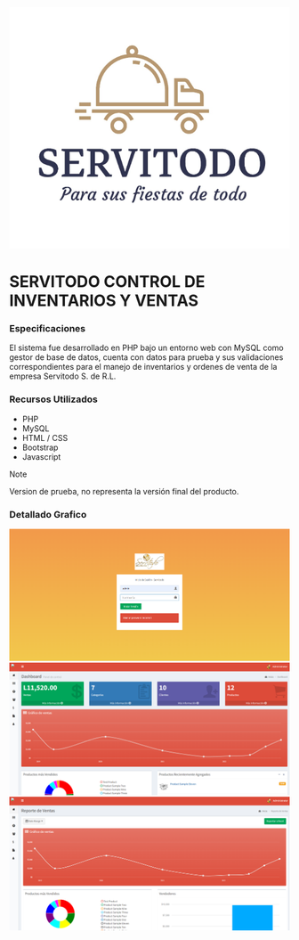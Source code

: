 ![Logo](/images/logo.png)

# SERVITODO CONTROL DE INVENTARIOS Y VENTAS


### Especificaciones
El sistema fue desarrollado en PHP bajo un entorno web con MySQL como gestor de base de datos, cuenta con datos para prueba y sus validaciones correspondientes para el manejo de inventarios y ordenes de venta de la empresa Servitodo S. de R.L.

### Recursos Utilizados
* PHP
* MySQL
* HTML / CSS
* Bootstrap
* Javascript

> [!NOTE]
> Version de prueba, no representa la versión final del producto.



### Detallado Grafico 

![Login](/images/image1.png)
![image2](/images/image2.png)
![image3](/images/image3.png)